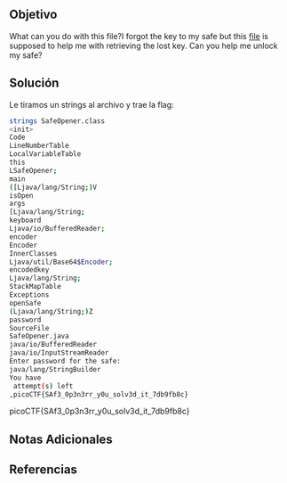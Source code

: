 ## Objetivo
What can you do with this file?I forgot the key to my safe but this [file](https://artifacts.picoctf.net/c/290/SafeOpener.class) is supposed to help me with retrieving the lost key. Can you help me unlock my safe?

## Solución
Le tiramos un strings al archivo y trae la flag:
```bash
strings SafeOpener.class 
<init>
Code
LineNumberTable
LocalVariableTable
this
LSafeOpener;
main
([Ljava/lang/String;)V
isOpen
args
[Ljava/lang/String;
keyboard
Ljava/io/BufferedReader;
encoder
Encoder
InnerClasses
Ljava/util/Base64$Encoder;
encodedkey
Ljava/lang/String;
StackMapTable
Exceptions
openSafe
(Ljava/lang/String;)Z
password
SourceFile
SafeOpener.java
java/io/BufferedReader
java/io/InputStreamReader
Enter password for the safe: 
java/lang/StringBuilder
You have  
 attempt(s) left
,picoCTF{SAf3_0p3n3rr_y0u_solv3d_it_7db9fb8c}
```
picoCTF{SAf3_0p3n3rr_y0u_solv3d_it_7db9fb8c}
## Notas Adicionales


## Referencias
